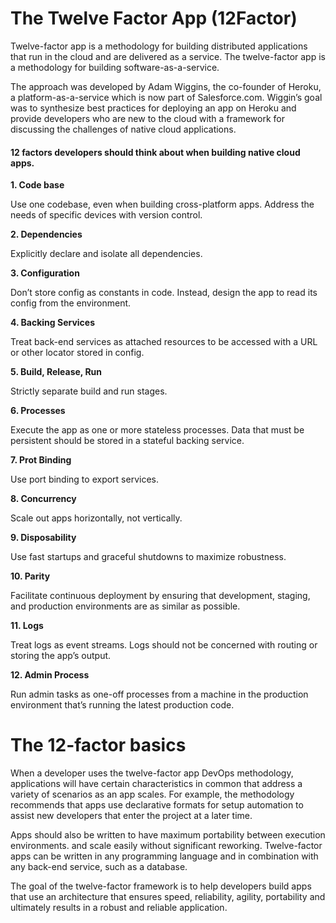 
# The Twelve Factor App (12Factor)

  Twelve-factor app is a methodology for building distributed applications that run in the cloud and are delivered as a service.
  The twelve-factor app is a methodology for building software-as-a-service.

  The approach was developed by Adam Wiggins, the co-founder of Heroku, a platform-as-a-service which is now part of Salesforce.com. Wiggin’s goal was to synthesize best practices for deploying an app on Heroku and provide developers who are new to the cloud with a framework for discussing the challenges of native cloud applications.


  #### 12 factors developers should think about when building native cloud apps.

  **1.  Code base**

  Use one codebase, even when building cross-platform apps. Address the needs of specific devices with version control.

  **2.  Dependencies**

  Explicitly declare and isolate all dependencies.

  **3.  Configuration**

  Don’t store config as constants in code. Instead, design the app to read its config from the environment.

  **4.  Backing Services**

  Treat back-end services as attached resources to be accessed with a URL or other locator stored in config.

  **5.  Build, Release, Run**

  Strictly separate build and run stages.

  **6.  Processes**

  Execute the app as one or more stateless processes. Data that must be persistent should be stored in a stateful backing service.

  **7.  Prot Binding**

  Use port binding to export services.

  **8.  Concurrency**

  Scale out apps horizontally, not vertically.

  **9.  Disposability**

  Use fast startups and graceful shutdowns to maximize robustness.

  **10. Parity**

  Facilitate continuous deployment by ensuring that development, staging, and production environments are as similar as possible.

  **11. Logs**

  Treat logs as event streams. Logs should not be concerned with routing or storing the app’s output.

  **12. Admin Process**

  Run admin tasks as one-off processes from a machine in the production environment that’s running the latest production code.


  # The 12-factor basics

  When a developer uses the twelve-factor app DevOps methodology, applications will have certain characteristics in common that address a variety of scenarios as an app scales. For example, the methodology recommends that apps use declarative formats for setup automation to assist new developers that enter the project at a later time.

  Apps should also be written to have maximum portability between execution environments. and scale easily without significant reworking. Twelve-factor apps can be written in any programming language and in combination with any back-end service, such as a database.

  The goal of the twelve-factor framework is to help developers build apps that use an architecture that ensures speed, reliability, agility, portability and ultimately results in a robust and reliable application.






